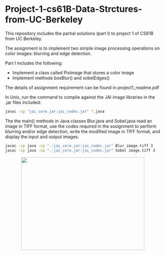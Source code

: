 # Project-1-cs61B-Data-Strctures-from-UC-Berkeley

This repository includes the partial solutions (part I) to project 1 of CS61B from UC Berkeley.  

The assignment is to implement two simple image processing operations on color images: blurring and edge detection.

Part I includes the following:

- Implement a class called PixImage that stores a color image
- Implement methods boxBlur() and sobelEdges()

The details of assignment requirement can be found in project1_readme.pdf

In Unix, run the command to complie against the JAI image libraries in the .jar files included:

   ```bash
   javac -cp "jai_core.jar:jai_codec.jar" *.java
   ```

The the main() methods in Java classes Blur.java and Sobel.java read an image in TIFF format, use the codes required in the assignment to perform blurring and/or edge detection, write the modified image in TIFF format, and display the input and output images.

   ```bash
   javac -cp java -cp ".:jai_core.jar:jai_codec.jar" Blur image.tiff 3
   javac -cp java -cp ".:jai_core.jar:jai_codec.jar" Sobel image.tiff 3
   ```

<p align="center">
  <img src="Project1/high_contrast.tiff" width=400 height=300 
  <img src="Project1/blur_high_contrast.tiff" width=400 height=300>
  <img src="Project1/sobel_high_contr
